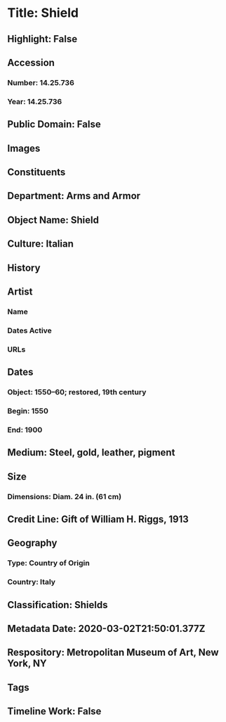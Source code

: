 # Title: Shield
## Highlight: False
## Accession
### Number: 14.25.736
### Year: 14.25.736
## Public Domain: False
## Images
## Constituents
## Department: Arms and Armor
## Object Name: Shield
## Culture: Italian
## History
## Artist
### Name
### Dates Active
### URLs
## Dates
### Object: 1550–60; restored, 19th century
### Begin: 1550
### End: 1900
## Medium: Steel, gold, leather, pigment
## Size
### Dimensions: Diam. 24 in. (61 cm)
## Credit Line: Gift of William H. Riggs, 1913
## Geography
### Type: Country of Origin
### Country: Italy
## Classification: Shields
## Metadata Date: 2020-03-02T21:50:01.377Z
## Respository: Metropolitan Museum of Art, New York, NY
## Tags
## Timeline Work: False